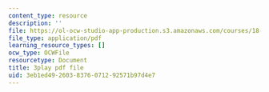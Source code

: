 ```yaml
---
content_type: resource
description: ''
file: https://ol-ocw-studio-app-production.s3.amazonaws.com/courses/18-01sc-single-variable-calculus-fall-2010/3eb1ed4926038376071292571b97d4e7_FK1n3TVQIhc.pdf
file_type: application/pdf
learning_resource_types: []
ocw_type: OCWFile
resourcetype: Document
title: 3play pdf file
uid: 3eb1ed49-2603-8376-0712-92571b97d4e7
---
```

